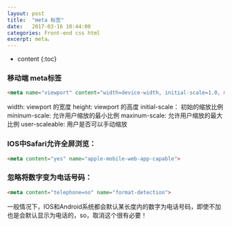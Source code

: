 ```yaml
---
layout: post
title:  "meta 标签"
date:   2017-03-16 10:44:00
categories: Front-end css html
excerpt: meta。
---
```


* content
{:toc}

### 移动端 meta标签

``` html
<meta name="viewport" content="width=device-width, initial-scale=1.0, mininum-scale=1.0, maxinum-scale=1.0, user-scalable=no" />
```
width: viewport 的宽度
height: viewport 的高度
initial-scale： 初始的缩放比例
mininum-scale: 允许用户缩放的最小比例
maxinum-scale: 允许用户缩放的最大比例
user-scaleable: 用户是否可以手动缩放

### IOS中Safari允许全屏浏览：

``` html
<meta content="yes" name="apple-mobile-web-app-capable">
```

### 忽略将数字变为电话号码：

``` html
<meta content="telephone=no" name="format-detection">
```
一般情况下，IOS和Android系统都会默认某长度内的数字为电话号码，即使不加也是会默认显示为电话的，so，取消这个很有必要！

